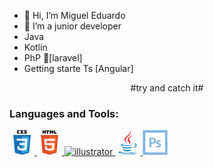 - 👋 Hi, I’m Miguel Eduardo
- 👀 I’m a junior developer
- Java
- Kotlin 
- PhP 🐘[laravel]
- Getting starte Ts [Angular]


<p align="left">

<p align = "center"> #try and catch it# </p>
</p>


<h3 align="left">Languages and Tools:</h3>
<p align="left"> <a href="https://www.w3schools.com/css/" target="_blank" rel="noreferrer"> <img src="https://raw.githubusercontent.com/devicons/devicon/master/icons/css3/css3-original-wordmark.svg" alt="css3" width="40" height="40"/> </a> <a href="https://www.w3.org/html/" target="_blank" rel="noreferrer"> <img src="https://raw.githubusercontent.com/devicons/devicon/master/icons/html5/html5-original-wordmark.svg" alt="html5" width="40" height="40"/> </a> <a href="https://www.adobe.com/in/products/illustrator.html" target="_blank" rel="noreferrer"> <img src="https://www.vectorlogo.zone/logos/adobe_illustrator/adobe_illustrator-icon.svg" alt="illustrator" width="40" height="40"/> </a> <a href="https://www.java.com" target="_blank" rel="noreferrer"> <img src="https://raw.githubusercontent.com/devicons/devicon/master/icons/java/java-original.svg" alt="java" width="40" height="40"/> </a> 
  <a href="https://www.photoshop.com/en" target="_blank" rel="noreferrer"> <img src="https://raw.githubusercontent.com/devicons/devicon/master/icons/photoshop/photoshop-line.svg" alt="photoshop" width="40" height="40"/> </a> 
<a <img src="https://raw.githubusercontent.com/devicons/devicon/55609aa5bd817ff167afce0d965585c92040787a/icons/php/php-original.svg" width="40" height="40"/> </a>
<a <img src ="https://raw.githubusercontent.com/devicons/devicon/55609aa5bd817ff167afce0d965585c92040787a/icons/laravel/laravel-plain-wordmark.svg width="40" height="40"s" /> </a>


</p>

